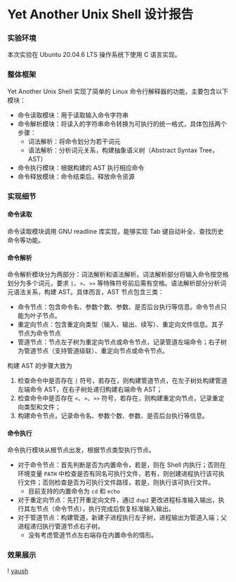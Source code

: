 # Yet Another Unix Shell 设计报告

### 实验环境

本次实验在 Ubuntu 20.04.6 LTS 操作系统下使用 C 语言实现。

### 整体框架

Yet Another Unix Shell 实现了简单的 Linux 命令行解释器的功能，主要包含以下模块：

- 命令读取模块：用于读取输入命令字符串
- 命令解析模块：将读入的字符串命令转换为可执行的统一格式，具体包括两个步骤：
  - 词法解析：将命令划分为若干词元
  - 语法解析：分析词元关系，构建抽象语义树（Abstract Syntax Tree，AST）
- 命令执行模块：根据构建的 AST 执行相应命令
- 命令释放模块：命令结束后，释放命令资源

### 实现细节

#### 命令读取

命令读取模块调用 GNU readline 库实现，能够实现 Tab 键自动补全、查找历史命令等功能。

#### 命令解析

命令解析模块分为两部分：词法解析和语法解析。词法解析部分将输入命令按空格划分为多个词元，要求 `|`、`>`、`>>` 等特殊符号前后需有空格。语法解析部分分析词元语法关系，构建 AST。具体而言，AST 节点包含三类：

- 命令节点：包含命令名、参数个数、参数、是否后台执行等信息。命令节点只能为叶子节点。
- 重定向节点：包含重定向类型（输入、输出、续写）、重定向文件信息。其子节点为命令节点
- 管道节点：节点左子树为重定向节点或命令节点，记录管道左端命令；右子树为管道节点（支持管道级联）、重定向节点或命令节点。

构建 AST 的步骤大致为

1. 检查命令中是否存在 `|` 符号，若存在，则构建管道节点，在左子树处构建管道左端命令 AST，在右子树处递归构建右端命令 AST；
2. 检查命令中是否存在 `<`、`>`、`>>` 符号，若存在，则构建重定向节点，记录重定向类型和文件；
3. 构建命令节点，记录命令名、参数个数、参数、是否后台执行等信息。

#### 命令执行

命令执行模块从根节点出发，根据节点类型执行节点。

- 对于命令节点：首先判断是否为内置命令，若是，则在 Shell 内执行；否则在环境变量 `PATH` 中检查是否有同名可执行文件，若有，则创建进程执行该可执行文件；否则检查是否为可执行文件路径，若是，则执行该可执行文件。
  - 目前支持的内置命令为 `cd` 和 `echo`
- 对于重定向节点：先打开重定向文件，通过 `dup2` 更改进程标准输入输出，执行其左节点（命令节点），执行完成后恢复标准输入输出。
- 对于管道节点：构建管道，新建子进程执行左子树，进程输出为管道入端；父进程递归执行管道节点右子树。
  - 没有考虑管道节点左右端存在内置命令的情形。

### 效果展示

! [yaush](yaush.png)
